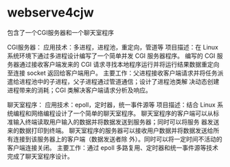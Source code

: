# webserve4cjw

包含了一个CGI服务器和一个聊天室程序

CGI服务器：
应用技术：多进程，进程池，重定向，管道等 
项目描述：在 Linux 系统环境下通过多进程设计编写了一个简单并发 CGI 服务器程序。 编写的 CGI 服务器通过接收客户端发来的 CGI 请求寻找本地程序运行并将运行结果数据重定向至连接 socket 返回给客户端用户。 
主要工作：父进程接收客户端请求并将任务派遣给进程池中的子进程，父子进程通过管道通信；设计了进程池类解 决动态创建进程带来的消耗；CGI 类解决客户端请求分析及响应。

聊天室程序：
应用技术：epoll，定时器，统一事件源等 
项目描述：结合 Linux 系统编程和网络编程设计了一个简单的聊天室程序。 聊天室程序的客户端可以从标准输入终端读取用户输入的数据并将数据发送到服务器；同时可以将服务 器发送来的数据打印到终端。 聊天室程序的服务器可以接收用户数据并将数据发送给所有连接到该服务器上的客户端（数据发送者除 外）。同时可以将一定时间不活动的客户端连接关闭。 
主要工作：通过 epoll 多路复用、定时器和统一事件源等技术完成了聊天室程序设计。
